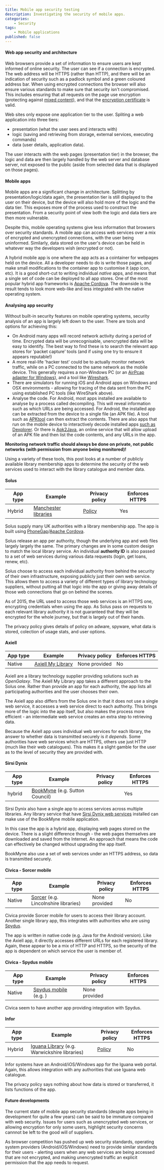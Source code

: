 ```yaml
---
title: Mobile app security testing
description: Investigating the security of mobile apps.
categories:
    - Security
tags:
    - Mobile applications
published: false
---
```


#### Web app security and architecture

Web browsers provide a set of information to ensure users are kept informed of online security.  The user can see if a connection is encrypted.  The web address will be HTTPS (rather than HTTP), and there will be an indication of security such as a padlock symbol and a green coloured address bar.  When using encrypted connections the browser will also ensure various standards to make sure that security isn't compromised. This includes ensuring that all requests on the page use encryption (protecting against [mixed content](https://developer.mozilla.org/en-US/docs/Security/MixedContent)), and that the [encryption certificate](https://www.globalsign.com/en/ssl-information-center/what-is-an-ssl-certificate/) is valid.

Web sites only expose one application tier to the user.  Spliting a web application into three tiers:

- presentation (what the user sees and interacts with)
- logic (saving and retrieving from storage, external services, executing commands)
- data (user details, application data).

The user interacts with the web pages (presentation tier) in the browser, the logic and data are then largely handled by the web server and database server, not exposed to the public (aside from selected data that is displayed on those pages).

#### Mobile apps

Mobile apps are a significant change in architecture.  Splitting by presentation/logic/data again, the presentation tier is still displayed to the user on their device, but the device will also hold more of the logic and the data tier.  This exposes more of the process used to construct the presentation.  From a security point of view both the logic and data tiers are then more vulnerable.

Despite this, mobile operating systems give less information that browsers over security standards.  A mobile app can access web services over a mix of encrypted and unencrypted connections, with the user being uninformed.  Similarly, data stored on the user's device can be held in whatever way the developers wish (encrypted or not).

A hybrid mobile app is one where the app acts as a cointainer for webpages held on the device.  All a developer needs to do is write those pages, and make small modifications to the container app to customise it (app icon, etc).  It is a good short-cut to writing individual *native* apps, and means that a single set of code can be deployed to all app stores.  One of the most popular hybrid app frameworks is [Apache Cordova](http://cordova.apache.org/).  The downside is the result tends to look more web-like and less integrated with the native operating system.

#### Analysing app security

Without built-in security features on mobile operating systems, security analysis of an app is largely left down to the user.  There are tools and options for achieving this:

- On Android many apps will record network activity during a period of time.  Encrypted data will be unrecognisable, unencrypted data will be easy to identify.  The best way to find these is to search the relevant app stores for 'packet capture' tools (and if using one try to ensure it appears reputable!)
- A more real-life 'hacker test' could be to actually monitor network traffic, while on a PC connected to the same network as the mobile device.  This generally requires a non-Windows PC (or an [AirPcap adapter for Windows](https://wiki.wireshark.org/CaptureSetup/WLAN#AirPcap)), and a tool like [Wireshark](https://www.wireshark.org/).
- There are simulators for running iOS and Android apps on Windows and OSX environments - allowing for tracing of the data sent from the PC using established PC tools (like WireShark above).
- Analyse the code.  For Android, most apps installed are available to analyse by a process called decompiling.  This will reveal information such as which URLs are being accessed.  For Android, the installed app can be extracted from the device to a single file (an APK file).  A tool such as [APKtool](http://ibotpeaches.github.io/Apktool/) can then extract the contents.  There are also apps that run on the mobile device to interactively decode installed apps [such as Dexplorer](https://play.google.com/store/apps/details?id=com.dexplorer). Or there is [Apk2Java](http://www.apk2java.com/), an online service that will allow upload of an APK file and then list the code contents, and any URLs in the app.

**Monitoring network traffic should always be done on private, not public networks (with permission from anyone being monitored)!**

Using a variety of these tools, this post looks at a number of publicly available library membership apps to determine the security of the web services used to interact with the library catalogue and member data.

#### Solus

| App type | Example | Privacy policy | Enforces HTTPS |
| -------- | ------- | -------------- | -------------- |
| Hybrid | [Manchester libraries](https://play.google.com/store/apps/details?id=uk.co.solus.manchesterlibraries) | [Policy](http://www.yourlibraryapp.co.uk/Privacy.htm) | Yes |

Solus supply many UK authorities with a library membership app.  The app is built using [PhoneGap](http://phonegap.com/)/[Apache Cordova](http://cordova.apache.org/).

Solus release an app per authority, though the underlying app and web files largely largely the same.  The primary changes are in some custom design to match the local library service.  An individual **authority ID** is also passed to a set of web services during various data requests (login, get loans, renew, etc).

Solus choose to access each individual authority from behind the security of their own infrastructure, exposing publicly just their own web service.  This allows them to access a variety of different types of library technology suppliers, without putting all that logic into the app or giving away details of those web connections that go on behind the scenes.

As of 2015, the URL used to access those web services is an HTTPS one, encrypting credentials when using the app.  As Solus pass on requests to each relevant library authority it is not guaranteed that they will be encrypted for the whole journey, but that is largely out of their hands.

The privacy policy gives details of policy on adware, spyware, what data is stored, colection of usage stats, and user options.

#### Axiell

| App type | Example | Privacy policy | Enforces HTTPS |
| -------- | ------- | -------------- | -------------- |
| Native | [Axiell My Library](https://play.google.com/store/apps/details?id=dk.bridgeit.axiell.mylibrary&hl=en) | None provided | No |

Axiell are a library technology supplier providing solutions such as *OpenGalaxy*.  The Axiell My Library app takes a different approach to the Solus one.  Rather than provide an app for each authority, the app lists all participating authorities and the user chooses their own.

The Axiell app also differs from the Solus one in that it does not use a single web service, it accesses a web service direct to each authority.  This brings more of the logic into the app itself, but also makes the process more efficient - an intermediate web service creates an extra step to retrieving data.

Because the Axiell app uses individual web services for each library, the answer to whether data is transmitted securely is *it depends*.  Some authorities have web services which are HTTPS, others use just HTTP (much like their web catalogues).  This makes it a slight gamble for the user as to the level of security they are provided with.

#### Sirsi Dynix

| App type | Example | Privacy policy | Enforces HTTPS |
| -------- | ------- | -------------- | -------------- |
| hybrid | [BookMyne](https://play.google.com/store/apps/details?id=sirsidynix.bookmyne) (e.g. Sutton Council) | | Yes |

Sirsi Dynix also have a single app to access services across multiple libraries.  Any library service that have [Sirsi Dynix web services](http://www.sirsidynix.com/products/api-web-services) installed can make use of the BookMyne mobile application.

In this case the app is a hybrid app, displaying web pages stored on the device.  There is a slight difference though - the web pages themselves are downloaded and saved from the Internet.  An approach that means the code can effectively be changed without upgrading the app itself.

BookMyne also use a set of web services under an HTTPS address, so data is transmitted securely.

#### Civica - Sorcer mobile

| App type | Example | Privacy policy | Enforces HTTPS |
| -------- | ------- | -------------- | -------------- |
| Native | [Sorcer](https://play.google.com/store/apps/details?id=com.civica.sorcer) (e.g. Lincolnshire libraries) | None provided | No |

Civica provide Sorcer mobile for users to access their library account.  Another single library app, this integrates with authorities who are using [Spydus](https://www.civica.co.uk/library-and-learning/spydus_opac).

The app is written in native code (e.g. Java for the Android version).  Like the Axiell app, it directly accesses different URLs for each registered library.  Again, these appear to be a mix of HTTP and HTTPS, so the security of the app is dependent on which service the user is member of.

#### Civica - Spydus mobile

| App type | Example | Privacy policy | Enforces HTTPS |
| -------- | ------- | -------------- | -------------- |
| Native | [Spydus mobile](https://play.google.com/store/apps/details?id=com.civica.sorcer) (e.g. ) | None provided |  |

Civica seem to have another app providing integration with Spydus.

#### Infor

| App type | Example | Privacy policy | Enforces HTTPS |
| -------- | ------- | -------------- | -------------- |
| Hybrid | [Iguana Library](https://play.google.com/store/apps/details?id=com.infor.libraries.iguana.mobile&hl=en) (e.g. Warwickshire libraries) | [Policy](http://infor.colo.ba.be/iguanamobile/www.index.cls#description) | No |

Infor systems have an Android/iOS/Windows app for the Iguana web portal.  Again, this allows integration with any authorities that use Iguana web catalogue.

The privacy policy says nothing about how data is stored or transferred, it lists functions of the app.

#### Future developments

The current state of mobile app security standards (despite apps being in development for quite a few years) can be said to be immature compared with web security.  Issues for users such as unencrypted web services, or allowing encryption for only some users, highlight security concerns cannnot be left to the good will of suppliers.

As browser competition has pushed up web security standards, operating system providers (Android/iOS/Windows) need to provide similar standards for their users - alerting users when any web services are being accessed that are not encrypted, and making unencrypted traffic an explicit permission that the app needs to request.